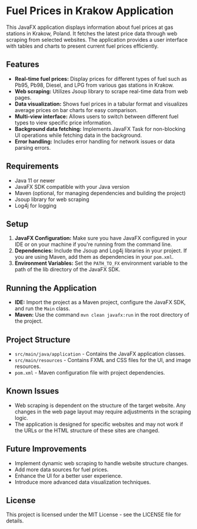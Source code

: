 # Fuel Prices in Krakow Application

This JavaFX application displays information about fuel prices at gas stations in Krakow, Poland. It fetches the latest price data through web scraping from selected websites. The application provides a user interface with tables and charts to present current fuel prices efficiently.

## Features

- **Real-time fuel prices:** Display prices for different types of fuel such as Pb95, Pb98, Diesel, and LPG from various gas stations in Krakow.
- **Web scraping:** Utilizes Jsoup library to scrape real-time data from web pages.
- **Data visualization:** Shows fuel prices in a tabular format and visualizes average prices on bar charts for easy comparison.
- **Multi-view interface:** Allows users to switch between different fuel types to view specific price information.
- **Background data fetching:** Implements JavaFX Task for non-blocking UI operations while fetching data in the background.
- **Error handling:** Includes error handling for network issues or data parsing errors.

## Requirements

- Java 11 or newer
- JavaFX SDK compatible with your Java version
- Maven (optional, for managing dependencies and building the project)
- Jsoup library for web scraping
- Log4j for logging

## Setup

1. **JavaFX Configuration:** Make sure you have JavaFX configured in your IDE or on your machine if you're running from the command line.
2. **Dependencies:** Include the Jsoup and Log4j libraries in your project. If you are using Maven, add them as dependencies in your `pom.xml`.
3. **Environment Variables:** Set the `PATH_TO_FX` environment variable to the path of the lib directory of the JavaFX SDK.

## Running the Application

- **IDE:** Import the project as a Maven project, configure the JavaFX SDK, and run the `Main` class.
- **Maven:** Use the command `mvn clean javafx:run` in the root directory of the project.

## Project Structure

- `src/main/java/application` - Contains the JavaFX application classes.
- `src/main/resources` - Contains FXML and CSS files for the UI, and image resources.
- `pom.xml` - Maven configuration file with project dependencies.

## Known Issues

- Web scraping is dependent on the structure of the target website. Any changes in the web page layout may require adjustments in the scraping logic.
- The application is designed for specific websites and may not work if the URLs or the HTML structure of these sites are changed.

## Future Improvements

- Implement dynamic web scraping to handle website structure changes.
- Add more data sources for fuel prices.
- Enhance the UI for a better user experience.
- Introduce more advanced data visualization techniques.

## License

This project is licensed under the MIT License - see the LICENSE file for details.

